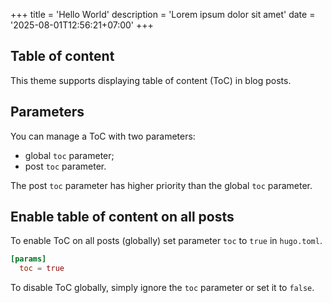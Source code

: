 +++
title = 'Hello World'
description = 'Lorem ipsum dolor sit amet'
date = '2025-08-01T12:56:21+07:00'
+++

## Table of content

This theme supports displaying table of content (ToC) in blog posts.

## Parameters

You can manage a ToC with two parameters:

- global `toc` parameter;
- post `toc` parameter.

The post `toc` parameter has higher priority than the global `toc` parameter.

## Enable table of content on all posts

To enable ToC on all posts (globally) set parameter `toc` to `true` in `hugo.toml`.

```toml
[params]
  toc = true
```

To disable ToC globally, simply ignore the `toc` parameter or set it to `false`.
